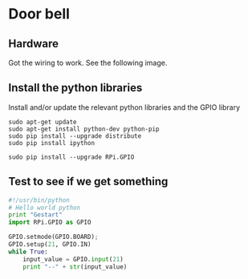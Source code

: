 # Door bell


## Hardware

Got the wiring to work. See the following image.


## Install the python libraries

Install and/or update the relevant python libraries and the GPIO library
```
sudo apt-get update
sudo apt-get install python-dev python-pip
sudo pip install --upgrade distribute
sudo pip install ipython

sudo pip install --upgrade RPi.GPIO
```

## Test to see if we get something

```python
#!/usr/bin/python
# Hello world python
print "Gestart"
import RPi.GPIO as GPIO

GPIO.setmode(GPIO.BOARD);
GPIO.setup(21, GPIO.IN)
while True:
    input_value = GPIO.input(21)
    print "--" + str(input_value)
```
